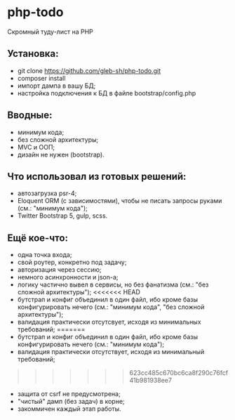 # php-todo

Скромный туду-лист на PHP

## Установка:

- git clone https://github.com/gleb-sh/php-todo.git
- composer install
- импорт дампа в вашу БД;
- настройка подключения к БД в файле bootstrap/config.php

## Вводные:

- минимум кода;
- без сложной архитектуры;
- MVC и ООП;
- дизайн не нужен (bootstrap).

## Что использовал из готовых решений:

- автозагрузка psr-4;
- Eloquent ORM (c зависимостями), чтобы не писать запросы руками (см.: "минимум кода");
- Twitter Bootstrap 5, gulp, scss.

## Ещё кое-что:

- одна точка входа;
- свой роутер, конкретно под задачу;
- авторизация через сессию;
- немного асинхронности и json-a;
- логику частично вывел в сервисы, но без фанатизма (см.: "без сложной архитектуры");
<<<<<<< HEAD
- бутстрап и конфиг объединил в один файл, ибо кроме базы конфигурировать нечего (см.: "минимум кода", "без сложной архитектуры");
- валидация практически отсутсвует, исходя из минимальных требований;
=======
- бутстрап и конфиг объединил в один файл, ибо кроме базы конфигурировать нечего (см.: "минимум кода");
- валидация практически отсутствует, исходя из минимальный требований;
>>>>>>> 623cc485c670bc6ca8f290c76fcf41b981938ee7
- защита от csrf не предусмотрена;
- "чистый" дамп (без задач) в корне;
- закоммичен каждый этап работы.

